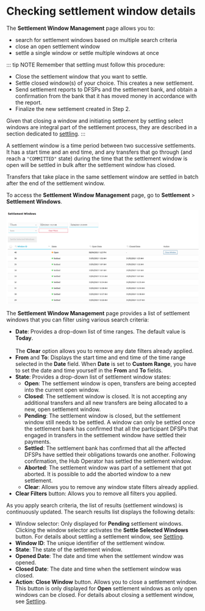 # Checking settlement window details

The **Settlement Window Management** page allows you to:

* search for settlement windows based on multiple search criteria
* close an open settlement window
* settle a single window or settle multiple windows at once

::: tip NOTE
Remember that settling must follow this procedure: 

* Close the settlement window that you want to settle.
* Settle closed window(s) of your choice. This creates a new settlement.
* Send settlement reports to DFSPs and the settlement bank, and obtain a confirmation from the bank that it has moved money in accordance with the report.
* Finalize the new settlement created in Step 2.

Given that closing a window and initiating settlement by settling select windows are integral part of the settlement process, they are described in a section dedicated to [settling](settling.md).
:::

A settlement window is a time period between two successive settlements. It has a start time and an end time, and any transfers that go through (and reach a `"COMMITTED"` state) during the time that the settlement window is open will be settled in bulk after the settlement window has closed.

Transfers that take place in the same settlement window are settled in batch after the end of the settlement window.

To access the **Settlement Window Management** page, go to **Settlement** > **Settlement Windows**.

![Managing settlement windows](/settlement_window_mgmt.png)

The **Settlement Window Management** page provides a list of settlement windows that you can filter using various search criteria:

* **Date**: Provides a drop-down list of time ranges. The default value is **Today**. \
\
The **Clear** option allows you to remove any date filters already applied.
* **From** and **To**: Displays the start time and end time of the time range selected in the **Date** field. When **Date** is set to **Custom Range**, you have to set the date and time yourself in the **From** and **To** fields.
* **State**: Provides a drop-down list of settlement window states:
    * **Open**: The settlement window is open, transfers are being accepted into the current open window.
    * **Closed**: The settlement window is closed. It is not accepting any additional transfers and all new transfers are being allocated to a new, open settlement window.
    * **Pending**: The settlement window is closed, but the settlement window still needs to be settled. A window can only be settled once the settlement bank has confirmed that all the participant DFSPs that engaged in transfers in the settlement window have settled their payments.
    * **Settled**: The settlement bank has confirmed that all the affected DFSPs have settled their obligations towards one another. Following confirmation, the Hub Operator has settled the settlement window.
    * **Aborted**: The settlement window was part of a settlement that got aborted. It is possible to add the aborted window to a new settlement.
    * **Clear**: Allows you to remove any window state filters already applied.
* **Clear Filters** button: Allows you to remove all filters you applied.

As you apply search criteria, the list of results (settlement windows) is continuously updated. The search results list displays the following details:

* Window selector: Only displayed for **Pending** settlement windows. Clicking the window selector activates the **Settle Selected Windows** button. For details about settling a settlement window, see [Settling](settling.md#settling-a-closed-settlement-window).
* **Window ID**: The unique identifier of the settlement window.
* **State**: The state of the settlement window.
* **Opened Date**: The date and time when the settlement window was opened.
* **Closed Date**: The date and time when the settlement window was closed.
* **Action**: **Close Window** button. Allows you to close a settlement window. This button is only displayed for **Open** settlement windows as only open windows can be closed. For details about closing a settlement window, see [Settling](settling.md#closing-a-settlement-window).
